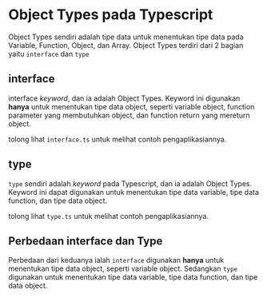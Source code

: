 # Object Types pada Typescript
Object Types sendiri adalah tipe data untuk menentukan tipe data pada Variable, Function, Object, dan Array. Object Types terdiri dari 2 bagian yaitu `interface` dan `type`

## interface 
interface _keyword_, dan ia adalah Object Types. Keyword ini digunakan **hanya** untuk menentukan tipe data object, seperti variable object, function parameter yang membutuhkan object, dan function return yang mereturn object.

tolong lihat `interface.ts` untuk melihat contoh pengaplikasiannya.

## type 
`type` sendiri adalah _keyword_ pada Typescript, dan ia adalah Object Types. Keyword ini dapat digunakan untuk menentukan tipe data variable, tipe data function, dan tipe data object.

tolong lihat `type.ts` untuk melihat contoh pengaplikasiannya.

## Perbedaan interface dan Type
Perbedaan dari keduanya ialah `interface` digunakan **hanya** untuk menentukan tipe data object, seperti variable object. Sedangkan `type` digunakan untuk menentukan tipe data variable, tipe data function, dan tipe data object. 

